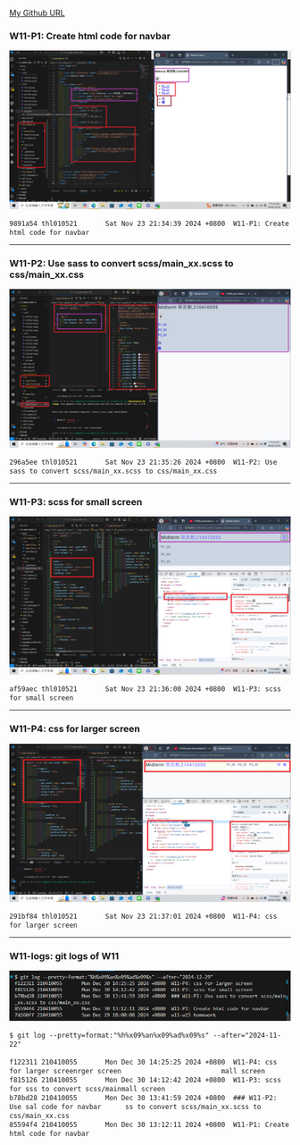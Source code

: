 [My Github URL](https://github.com/210410055/113-sweb-demo-55)

### W11-P1: Create html code for navbar

![](w11-p1.png)

```
9891a54 thl010521       Sat Nov 23 21:34:39 2024 +0800  W11-P1: Create html code for navbar
```

---

### W11-P2: Use sass to convert scss/main_xx.scss to css/main_xx.css

![](w11-p2.png)

```
296a5ee thl010521       Sat Nov 23 21:35:26 2024 +0800  W11-P2: Use sass to convert scss/main_xx.scss to css/main_xx.css
```

---

### W11-P3: scss for small screen

![](w11-p3.png)

```
af59aec thl010521       Sat Nov 23 21:36:00 2024 +0800  W11-P3: scss for small screen
```

---

### W11-P4: css for larger screen

![](w11-p4.png)

```
291bf84 thl010521       Sat Nov 23 21:37:01 2024 +0800  W11-P4: css for larger screen
```

---

### W11-logs: git logs of W11

![](w11-logs.png)

```
$ git log --pretty=format:"%h%x09%an%x09%ad%x09%s" --after="2024-11-22"

f122311 210410055       Mon Dec 30 14:25:25 2024 +0800  W11-P4: css for larger screenrger screen                         mall screen
f815126 210410055       Mon Dec 30 14:12:42 2024 +0800  W11-P3: scss for sss to convert scss/mainmall screen
b78bd28 210410055       Mon Dec 30 13:41:59 2024 +0800  ### W11-P2: Use sal code for navbar      ss to convert scss/main_xx.scss to css/main_xx.css
85594f4 210410055       Mon Dec 30 13:12:11 2024 +0800  W11-P1: Create html code for navbar


```
